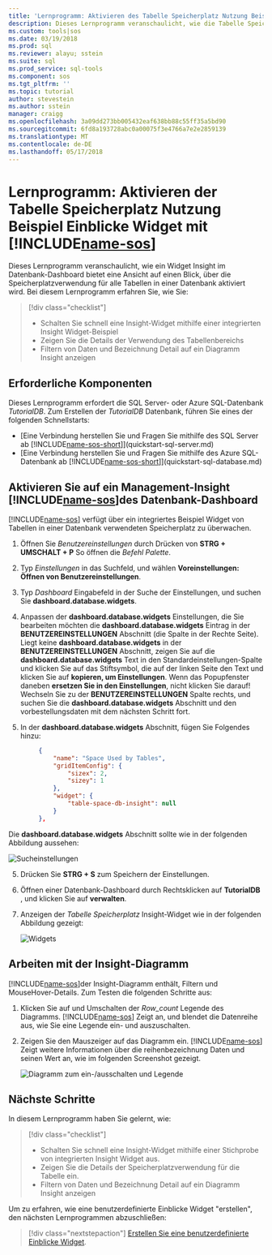 ```yaml
---
title: 'Lernprogramm: Aktivieren des Tabelle Speicherplatz Nutzung Beispiel Einblicke Widgets in SQL-Vorgänge Studio (Vorschau) | Microsoft Docs'
description: Dieses Lernprogramm veranschaulicht, wie die Tabelle Speicherplatz Nutzung Beispiel Einblicke Widget im Datenbank-Dashboard SQL-Vorgänge Studio (Vorschau) aktiviert.
ms.custom: tools|sos
ms.date: 03/19/2018
ms.prod: sql
ms.reviewer: alayu; sstein
ms.suite: sql
ms.prod_service: sql-tools
ms.component: sos
ms.tgt_pltfrm: ''
ms.topic: tutorial
author: stevestein
ms.author: sstein
manager: craigg
ms.openlocfilehash: 3a09dd273bb005432eaf638bb88c55ff35a5bd90
ms.sourcegitcommit: 6fd8a193728abc0a00075f3e4766a7e2e2859139
ms.translationtype: MT
ms.contentlocale: de-DE
ms.lasthandoff: 05/17/2018
---
```

# <a name="tutorial-enable-the-table-space-usage-sample-insight-widget-using-includename-sosincludesname-sos-shortmd"></a>Lernprogramm: Aktivieren der Tabelle Speicherplatz Nutzung Beispiel Einblicke Widget mit [!INCLUDE[name-sos](../includes/name-sos-short.md)]

Dieses Lernprogramm veranschaulicht, wie ein Widget Insight im Datenbank-Dashboard bietet eine Ansicht auf einen Blick, über die Speicherplatzverwendung für alle Tabellen in einer Datenbank aktiviert wird. Bei diesem Lernprogramm erfahren Sie, wie Sie:

> [!div class="checklist"]
> * Schalten Sie schnell eine Insight-Widget mithilfe einer integrierten Insight Widget-Beispiel
> * Zeigen Sie die Details der Verwendung des Tabellenbereichs
> * Filtern von Daten und Bezeichnung Detail auf ein Diagramm Insight anzeigen

## <a name="prerequisites"></a>Erforderliche Komponenten

Dieses Lernprogramm erfordert die SQL Server- oder Azure SQL-Datenbank *TutorialDB*. Zum Erstellen der *TutorialDB* Datenbank, führen Sie eines der folgenden Schnellstarts:

- [Eine Verbindung herstellen Sie und Fragen Sie mithilfe des SQL Server ab [!INCLUDE[name-sos-short](../includes/name-sos-short.md)]](quickstart-sql-server.md)
- [Eine Verbindung herstellen Sie und Fragen Sie mithilfe des Azure SQL-Datenbank ab [!INCLUDE[name-sos-short](../includes/name-sos-short.md)]](quickstart-sql-database.md)


## <a name="turn-on-a-management-insight-on-includename-sosincludesname-sos-shortmds-database-dashboard"></a>Aktivieren Sie auf ein Management-Insight [!INCLUDE[name-sos](../includes/name-sos-short.md)]des Datenbank-Dashboard
[!INCLUDE[name-sos](../includes/name-sos-short.md)] verfügt über ein integriertes Beispiel Widget von Tabellen in einer Datenbank verwendeten Speicherplatz zu überwachen.

1. Öffnen Sie *Benutzereinstellungen* durch Drücken von **STRG + UMSCHALT + P** So öffnen die *Befehl Palette*.
2. Typ *Einstellungen* in das Suchfeld, und wählen **Voreinstellungen: Öffnen von Benutzereinstellungen**.
2. Typ *Dashboard* Eingabefeld in der Suche der Einstellungen, und suchen Sie **dashboard.database.widgets**.

3. Anpassen der **dashboard.database.widgets** Einstellungen, die Sie bearbeiten möchten die **dashboard.database.widgets** Eintrag in der **BENUTZEREINSTELLUNGEN** Abschnitt (die Spalte in der Rechte Seite). Liegt keine **dashboard.database.widgets** in der **BENUTZEREINSTELLUNGEN** Abschnitt, zeigen Sie auf die **dashboard.database.widgets** Text in den Standardeinstellungen-Spalte und klicken Sie auf das Stiftsymbol, die auf der linken Seite den Text und klicken Sie auf **kopieren, um Einstellungen**. Wenn das Popupfenster daneben **ersetzen Sie in den Einstellungen**, nicht klicken Sie darauf! Wechseln Sie zu der **BENUTZEREINSTELLUNGEN** Spalte rechts, und suchen Sie die **dashboard.database.widgets** Abschnitt und den vorbestellungsdaten mit dem nächsten Schritt fort.

4. In der **dashboard.database.widgets** Abschnitt, fügen Sie Folgendes hinzu:

   ```json
        {
            "name": "Space Used by Tables",
            "gridItemConfig": {
                "sizex": 2,
                "sizey": 1
            },
            "widget": {
                "table-space-db-insight": null
            }
        },
    ```
Die **dashboard.database.widgets** Abschnitt sollte wie in der folgenden Abbildung aussehen:

   ![Sucheinstellungen](./media/tutorial-table-space-sql-server/insight-table-space.png)

5. Drücken Sie **STRG + S** zum Speichern der Einstellungen.

6. Öffnen einer Datenbank-Dashboard durch Rechtsklicken auf **TutorialDB** , und klicken Sie auf **verwalten**.

7. Anzeigen der *Tabelle Speicherplatz* Insight-Widget wie in der folgenden Abbildung gezeigt: 

   ![Widgets](./media/tutorial-table-space-sql-server/insight-table-space-result.png)


## <a name="working-with-the-insight-chart"></a>Arbeiten mit der Insight-Diagramm

[!INCLUDE[name-sos](../includes/name-sos-short.md)]der Insight-Diagramm enthält, Filtern und MouseHover-Details. Zum Testen die folgenden Schritte aus:

1. Klicken Sie auf und Umschalten der *Row_count* Legende des Diagramms. [!INCLUDE[name-sos](../includes/name-sos-short.md)] Zeigt an, und blendet die Datenreihe aus, wie Sie eine Legende ein- und auszuschalten.
    
2. Zeigen Sie den Mauszeiger auf das Diagramm ein. [!INCLUDE[name-sos](../includes/name-sos-short.md)] Zeigt weitere Informationen über die reihenbezeichnung Daten und seinen Wert an, wie im folgenden Screenshot gezeigt.

   ![Diagramm zum ein-/ausschalten und Legende](./media/tutorial-table-space-sql-server/insight-table-space-toggle.png)


## <a name="next-steps"></a>Nächste Schritte
In diesem Lernprogramm haben Sie gelernt, wie:
> [!div class="checklist"]
> * Schalten Sie schnell eine Insight-Widget mithilfe einer Stichprobe von integrierten Insight Widget aus.
> * Zeigen Sie die Details der Speicherplatzverwendung für die Tabelle ein.
> * Filtern von Daten und Bezeichnung Detail auf ein Diagramm Insight anzeigen

Um zu erfahren, wie eine benutzerdefinierte Einblicke Widget "erstellen", den nächsten Lernprogrammen abzuschließen:

> [!div class="nextstepaction"]
> [Erstellen Sie eine benutzerdefinierte Einblicke Widget](tutorial-build-custom-insight-sql-server.md).